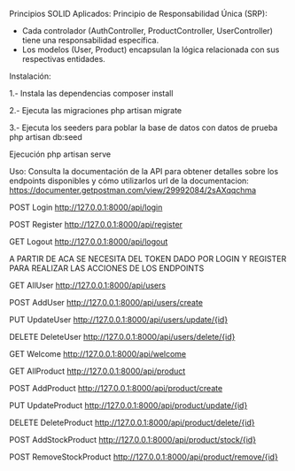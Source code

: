 
Principios SOLID Aplicados:
Principio de Responsabilidad Única (SRP):
- Cada controlador (AuthController, ProductController, UserController) tiene una responsabilidad específica.
- Los modelos (User, Product) encapsulan la lógica relacionada con sus respectivas entidades.

Instalación:

1.- Instala las dependencias
composer install

2.- Ejecuta las migraciones
php artisan migrate

3.- Ejecuta los seeders para poblar la base de datos con datos de prueba
php artisan db:seed

Ejecución
php artisan serve

Uso:
Consulta la documentación de la API para obtener 
detalles sobre los endpoints disponibles y cómo utilizarlos
url de la documentacion: https://documenter.getpostman.com/view/29992084/2sAXqqchma 

POST Login
http://127.0.0.1:8000/api/login

POST Register
http://127.0.0.1:8000/api/register

GET Logout
http://127.0.0.1:8000/api/logout

A PARTIR DE ACA SE NECESITA DEL TOKEN DADO POR LOGIN Y REGISTER PARA REALIZAR
LAS ACCIONES DE LOS ENDPOINTS

GET AllUser
http://127.0.0.1:8000/api/users

POST AddUser
http://127.0.0.1:8000/api/users/create

PUT UpdateUser
http://127.0.0.1:8000/api/users/update/{id}

DELETE DeleteUser
http://127.0.0.1:8000/api/users/delete/{id}

GET Welcome
http://127.0.0.1:8000/api/welcome

GET AllProduct
http://127.0.0.1:8000/api/product

POST AddProduct
http://127.0.0.1:8000/api/product/create

PUT UpdateProduct
http://127.0.0.1:8000/api/product/update/{id}

DELETE DeleteProduct
http://127.0.0.1:8000/api/product/delete/{id}

POST AddStockProduct
http://127.0.0.1:8000/api/product/stock/{id}

POST RemoveStockProduct
http://127.0.0.1:8000/api/product/remove/{id}  
